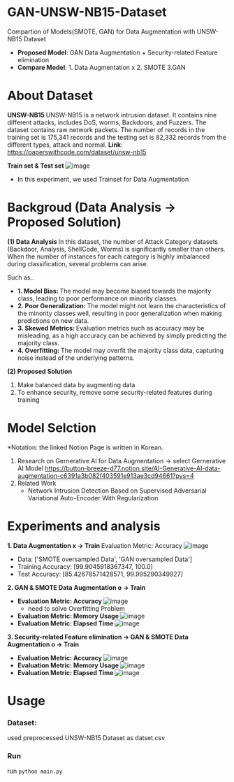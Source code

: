 # GAN-UNSW-NB15-Dataset
Compartion of Models(SMOTE, GAN) for Data Augmentation with UNSW-NB15 Dataset
- <b>Proposed Model</b>: GAN Data Augmentation + Security-related Feature elimination
- <b>Compare Model</b>: 1. Data Augmentation x 2. SMOTE 3.GAN

# About Dataset
<b> UNSW-NB15 </b>
UNSW-NB15 is a network intrusion dataset. It contains nine different attacks, includes DoS, worms, Backdoors, and Fuzzers. 
The dataset contains raw network packets. The number of records in the training set is 175,341 records and the testing set is 82,332 records from the different types, attack and normal.
<b>Link</b>: https://paperswithcode.com/dataset/unsw-nb15

<b> Train set & Test set </b>
![image](https://github.com/haeun161/GAN-UNSW-NB15-Dataset/assets/80445078/223f5783-e7bd-4606-b20a-12ffc78c474a)

* In this experiment, we used Trainset for Data Augmentation

# Backgroud (Data Analysis -> Proposed Solution)
<b> (1) Data Analysis </b>
In this dataset, the number of Attack Category datasets (Backdoor, Analysis, ShellCode, Worms) is significantly smaller than others. When the number of instances for each category is highly imbalanced during classification, several problems can arise.

Such as..
- <b> 1. Model Bias: </b>  The model may become biased towards the majority class, leading to poor performance on minority classes.
- <b> 2. Poor Generalization: </b>  The model might not learn the characteristics of the minority classes well, resulting in poor generalization when making predictions on new data.
- <b> 3. Skewed Metrics: </b> Evaluation metrics such as accuracy may be misleading, as a high accuracy can be achieved by simply predicting the majority class.
- <b> 4. Overfitting: </b> The model may overfit the majority class data, capturing noise instead of the underlying patterns.

<b> (2) Proposed Solution </b>
 1) Make balanced data by augmenting data
 2) To enhance security, remove some security-related features during training

# Model Selction
*Notation: the linked Notion Page is written in Korean.
1. Research on Gernerative AI for Data Augmentation -> select Gernerative AI Model
   https://button-breeze-d77.notion.site/AI-Generative-AI-data-augmentation-c6391a3b082f403591e913ae3cd94661?pvs=4
2. Related Work
   - Network Intrusion Detection Based on Supervised Adversarial Variational Auto-Encoder With Regularization


# Experiments and analysis
<b> 1. Data Augmentation x -> Train </b>
   Evaluation Metric: Accuracy
![image](https://github.com/haeun161/GAN-UNSW-NB15-Dataset/assets/80445078/690edcf9-4a3b-43f8-a46c-73ec469ad108)
 - Data: ['SMOTE oversampled Data', 'GAN oversampled Data']
 - Training Accuracy: [99.9045918367347, 100.0]
 - Test Accuracy: [85.42678571428571, 99.995290349927]

<b> 2. GAN & SMOTE Data Augmentation o -> Train </b>
- <b> Evaluation Metric: Accuracy </b>
   ![image](https://github.com/haeun161/GAN-UNSW-NB15-Dataset/assets/80445078/e959677f-f4ac-4631-9f7f-2ee750000925)
  * need to solve Overfitting Problem
- <b> Evaluation Metric: Memory Usage </b>
   ![image](https://github.com/haeun161/GAN-UNSW-NB15-Dataset/assets/80445078/4e4d061d-8356-424f-9b1c-ef9f8ceffae8)
- <b> Evaluation Metric: Elapsed Time </b>
  ![image](https://github.com/haeun161/GAN-UNSW-NB15-Dataset/assets/80445078/3282fefd-727a-4b62-9cd6-02c32ae4d17e)


<b> 3. Security-related Feature elimination -> GAN & SMOTE Data Augmentation o -> Train </b>
- <b> Evaluation Metric: Accuracy </b>
   ![image](https://github.com/haeun161/GAN-UNSW-NB15-Dataset/assets/80445078/e6701818-4320-4d35-b36b-85e12d1310cd)
- <b> Evaluation Metric: Memory Usage </b>
   ![image](https://github.com/haeun161/GAN-UNSW-NB15-Dataset/assets/80445078/1a0290b7-8f64-496e-977a-8229888398c3)
- <b> Evaluation Metric: Elapsed Time </b>
   ![image](https://github.com/haeun161/GAN-UNSW-NB15-Dataset/assets/80445078/6728676d-cef6-44f3-8bd1-f72ca1f9931c)



# Usage
### Dataset:
used preprocessed UNSW-NB15 Dataset as datset.csv 

### Run
run `python main.py`
